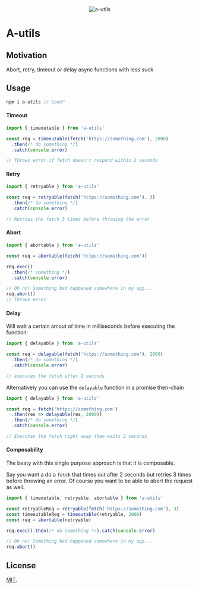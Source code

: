 <div align="center">
  <img src="https://raw.githubusercontent.com/rognstadragnar/a-utils/master/lgo.png" alt="a-utils">  
</div>

# A-utils

## Motivation

Abort, retry, timeout or delay async functions with less suck

## Usage

```Javascript
npm i a-utils // Soon™
```

#### Timeout

```Javascript
import { timeoutable } from 'a-utils'

const req = timeoutable(fetch('https://something.com'), 2000)
  .then(/* do something */)
  .catch(console.error)

// Throws error if fetch doesn't respond within 2 seconds
```

#### Retry

```Javascript
import { retryable } from 'a-utils'

const req = retryable(fetch('https://something.com'), 3)
  .then(/* do something */)
  .catch(console.error)

// Retries the fetch 3 times before throwing the error
```

#### Abort

```Javascript
import { abortable } from 'a-utils'

const req = abortable(fetch('https://something.com'))

req.exec()
  .then(/* something */)
  .catch(console.error)

// Oh no! Something bad happened somewhere in my app...
req.abort()
// Throws error
```

#### Delay

Will wait a certain amout of time in milliseconds before executing the function:

```Javascript
import { delayable } from 'a-utils'

const req = delayable(fetch('https://something.com'), 2000)
  .then(/* do something */)
  .catch(console.error)

// executes the fetch after 2 seconds
```

Alternatively you can use the `delayable` function in a promise then-chain

```Javascript
import { delayable } from 'a-utils'

const req = fetch('https://something.com')
  .then(res => delayable(res, 2000))
  .then(/* do something */)
  .catch(console.error)

// Executes the fetch right away then waits 2 seconds
```

#### Composability

The beaty with this single purpose approach is that it is composable.

Say you want a do a `fetch` that times out after 2 seconds but retries 3 times before throwing an error. Of course you want to be able to abort the request as well.

```Javascript
import { timeoutable, retryable, abortable } from 'a-utils'

const retryableReq = retryable(fetch('https://something.com'), 3)
const timeoutableReq = timeoutable(retryable, 2000)
const req = abortable(retryable)

req.exec().then(/* do something */).catch(console.error)

// Oh no! Something bad happened somewhere in my app...
req.abort()
```

## License

[MIT](LICENSE).
